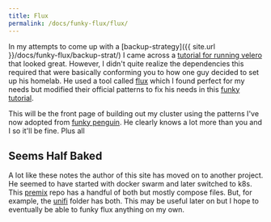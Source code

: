 ```yaml
---
title: Flux
permalink: /docs/funky-flux/flux/
---
```


In my attempts to come up with a [backup-strategy]({{ site.url }}/docs/funky-flux/backup-strat/) I came across a [tutorial for running velero](https://geek-cookbook.funkypenguin.co.nz/kubernetes/backup/velero/) that looked great. However, I didn't quite realize the dependencies this required that were basically conforming you to how one guy decided to set up his homelab. He used a tool called [flux](https://fluxcd.io/) which I found perfect for my needs but modified their official patterns to fix his needs in this [funky tutorial](https://geek-cookbook.funkypenguin.co.nz/kubernetes/deployment/flux/).

This will be the front page of building out my cluster using the patterns I've now adopted from [funky penguin](https://geek-cookbook.funkypenguin.co.nz/). He clearly knows a lot more than you and I so it'll be fine. Plus all 

## Seems Half Baked

A lot like these notes the author of this site has moved on to another project. He seemed to have started with docker swarm and later switched to k8s. This [premix](https://github.com/geek-cookbook/premix) repo has a handful of both but mostly compose files. But, for example, the [unifi](https://github.com/geek-cookbook/premix/tree/main/unifi/kubernetes) folder has both. This may be useful later on but I hope to eventually be able to funky flux anything on my own.


